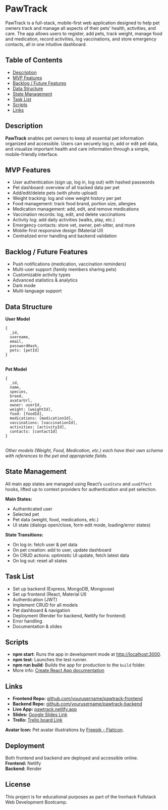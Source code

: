 <h1>PawTrack</h1>

<p>
  PawTrack is a full-stack, mobile-first web application designed to help pet owners track and manage all aspects of their pets’ health, activities, and care. The app allows users to register, add pets, track weight, manage food and medication, record activities, log vaccinations, and store emergency contacts, all in one intuitive dashboard.
</p>

<h2>Table of Contents</h2>
<ul>
  <li><a href="#description">Description</a></li>
  <li><a href="#mvp-features">MVP Features</a></li>
  <li><a href="#backlog">Backlog / Future Features</a></li>
  <li><a href="#data-structure">Data Structure</a></li>
  <li><a href="#state-management">State Management</a></li>
  <li><a href="#task-list">Task List</a></li>
  <li><a href="#scripts">Scripts</a></li>
  <li><a href="#links">Links</a></li>
</ul>

<h2 id="description">Description</h2>
<p>
  <strong>PawTrack</strong> enables pet owners to keep all essential pet information organized and accessible. Users can securely log in, add or edit pet data, and visualize important health and care information through a simple, mobile-friendly interface.
</p>

<h2 id="mvp-features">MVP Features</h2>
<ul>
  <li>User authentication (sign up, log in, log out) with hashed passwords</li>
  <li>Pet dashboard: overview of all tracked data per pet</li>
  <li>Add/edit/delete pets (with photo upload)</li>
  <li>Weight tracking: log and view weight history per pet</li>
  <li>Food management: track food brand, portion size, allergies</li>
  <li>Medication management: add, edit, and remove medications</li>
  <li>Vaccination records: log, edit, and delete vaccinations</li>
  <li>Activity log: add daily activities (walks, play, etc.)</li>
  <li>Emergency contacts: store vet, owner, pet-sitter, and more</li>
  <li>Mobile-first responsive design (Material UI)</li>
  <li>Centralized error handling and backend validation</li>
</ul>

<h2 id="backlog">Backlog / Future Features</h2>
<ul>
  <li>Push notifications (medication, vaccination reminders)</li>
  <li>Multi-user support (family members sharing pets)</li>
  <li>Customizable activity types</li>
  <li>Advanced statistics &amp; analytics</li>
  <li>Dark mode</li>
  <li>Multi-language support</li>
</ul>

<h2 id="data-structure">Data Structure</h2>
<p><strong>User Model</strong></p>
<pre>
<code>{
  _id,
  username,
  email,
  passwordHash,
  pets: [petId]
}
</code>
</pre>
<p><strong>Pet Model</strong></p>
<pre>
<code>{
  _id,
  name,
  species,
  breed,
  avatarUrl,
  owner: userId,
  weight: [weightId],
  food: [foodId],
  medications: [medicationId],
  vaccinations: [vaccinationId],
  activities: [activityId],
  contacts: [contactId]
}
</code>
</pre>
<p>
  <em>Other models (Weight, Food, Medication, etc.) each have their own schema with references to the pet and appropriate fields.</em>
</p>

<h2 id="state-management">State Management</h2>
<p>
  All main app states are managed using React’s <code>useState</code> and <code>useEffect</code> hooks, lifted up to context providers for authentication and pet selection.
</p>
<p><strong>Main States:</strong></p>
<ul>
  <li>Authenticated user</li>
  <li>Selected pet</li>
  <li>Pet data (weight, food, medications, etc.)</li>
  <li>UI state (dialogs open/close, form edit mode, loading/error states)</li>
</ul>
<p><strong>State Transitions:</strong></p>
<ul>
  <li>On log in: fetch user &amp; pet data</li>
  <li>On pet creation: add to user, update dashboard</li>
  <li>On CRUD actions: optimistic UI update, fetch latest data</li>
  <li>On log out: reset all states</li>
</ul>

<h2 id="task-list">Task List</h2>
<ul>
  <li>Set up backend (Express, MongoDB, Mongoose)</li>
  <li>Set up frontend (React, Material UI)</li>
  <li>Authentication (JWT)</li>
  <li>Implement CRUD for all models</li>
  <li>Pet dashboard &amp; navigation</li>
  <li>Deployment (Render for backend, Netlify for frontend)</li>
  <li>Error handling</li>
  <li>Documentation &amp; slides</li>
</ul>

<h2 id="scripts">Scripts</h2>
<ul>
  <li><strong>npm start</strong>: Runs the app in development mode at <a href="http://localhost:3000" target="_blank">http://localhost:3000</a>.</li>
  <li><strong>npm test</strong>: Launches the test runner.</li>
  <li><strong>npm run build</strong>: Builds the app for production to the <code>build</code> folder.</li>
  <li>More info: <a href="https://facebook.github.io/create-react-app/docs/getting-started" target="_blank">Create React App documentation</a></li>
</ul>

<h2 id="links">Links</h2>
<ul>
  <li><strong>Frontend Repo:</strong> <a href="https://github.com/yourusername/pawtrack-frontend" target="_blank">github.com/yourusername/pawtrack-frontend</a></li>
  <li><strong>Backend Repo:</strong> <a href="https://github.com/yourusername/pawtrack-backend" target="_blank">github.com/yourusername/pawtrack-backend</a></li>
  <li><strong>Live App:</strong> <a href="https://pawtrack.netlify.app" target="_blank">pawtrack.netlify.app</a></li>
  <li><strong>Slides:</strong> <a href="https://docs.google.com/presentation/d/..." target="_blank">Google Slides Link</a></li>
  <li><strong>Trello:</strong> <a href="[https://docs.google.com/presentation/d/...](https://trello.com/invite/b/684dbd1b7b6729ce52eed4cd/ATTId945596664ba07b100d2b6a7350aa4bcA46DE929/pawtrack)" target="_blank">Trello board Link</a></li>
</ul>
<p>
  <strong>Avatar Icon:</strong> Pet avatar illustrations by <a href="https://www.flaticon.com/" target="_blank">Freepik - Flaticon</a>.
</p>

<h2 id="deployment">Deployment</h2>
<p>
  Both frontend and backend are deployed and accessible online.<br>
  <strong>Frontend:</strong> Netlify<br>
  <strong>Backend:</strong> Render
</p>

<h2 id="license">License</h2>
<p>
  This project is for educational purposes as part of the Ironhack Fullstack Web Development Bootcamp.
</p>
